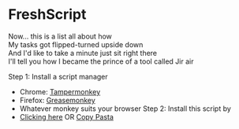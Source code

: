 # FreshScript

Now... this is a list all about how  
My tasks got flipped-turned upside down  
And I'd like to take a minute just sit right there  
I'll tell you how I became the prince of a tool called Jir air

Step 1: Install a script manager
* Chrome: [Tampermonkey](https://tampermonkey.net/)
* Firefox: [Greasemonkey](https://addons.mozilla.org/en-us/firefox/addon/greasemonkey/)
* Whatever monkey suits your browser
Step 2: Install this script by
* [Clicking here](https://raw.githubusercontent.com/MrMint/FreshScript/master/freshscript.user.js) OR [Copy Pasta](https://github.com/MrMint/FreshScript/blob/master/freshscript.user.js)
